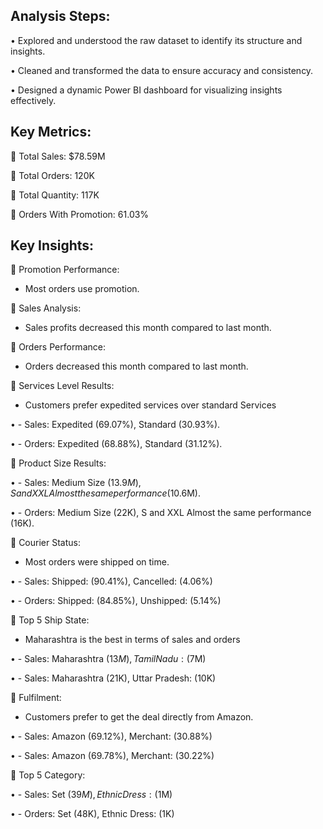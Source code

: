 Analysis Steps:
--

•	Explored and understood the raw dataset to identify its structure and insights.

•	Cleaned and transformed the data to ensure accuracy and consistency.

•	Designed a dynamic Power BI dashboard for visualizing insights effectively.


Key Metrics:
--

📌	Total Sales: $78.59M

📌	Total Orders: 120K

📌	Total Quantity: 117K

📌	Orders With Promotion: 61.03%


Key Insights:
--

🔹 Promotion Performance:

  - Most orders use promotion.
    
🔹 Sales Analysis:

  - Sales profits decreased this month compared to last month.

🔹 Orders Performance:

  - Orders decreased this month compared to last month.

📌 Services Level Results:

  - Customers prefer expedited services over standard Services

•	- Sales: Expedited (69.07%), Standard (30.93%).

•	- Orders: Expedited (68.88%), Standard (31.12%).

📌 Product Size Results:

•	- Sales: Medium Size ($13.9M), S and XXL Almost the same performance ($10.6M).

•	- Orders: Medium Size (22K), S and XXL Almost the same performance (16K).

📌 Courier Status:

  - Most orders were shipped on time.

•	- Sales: Shipped: (90.41%), Cancelled: (4.06%)

•	- Orders: Shipped: (84.85%), Unshipped: (5.14%)

📌 Top 5 Ship State:

  - Maharashtra is the best in terms of sales and orders

•	- Sales: Maharashtra ($13M), Tamil Nadu: ($7M)

•	- Sales: Maharashtra (21K), Uttar Pradesh: (10K)

📌 Fulfilment:

  - Customers prefer to get the deal directly from Amazon.

•	- Sales: Amazon (69.12%), Merchant: (30.88%)

•	- Sales: Amazon (69.78%), Merchant: (30.22%)

📌 Top 5 Category:

•	- Sales: Set ($39M), Ethnic Dress: ($1M)

•	- Orders: Set (48K), Ethnic Dress: (1K)
